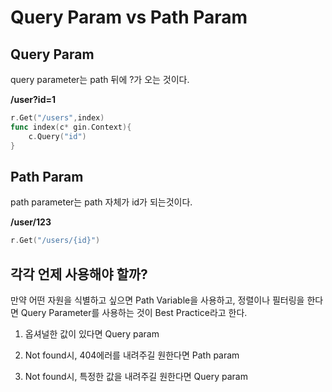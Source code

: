 # Query Param vs Path Param

## Query Param

query parameter는 path 뒤에 ?가 오는 것이다.

<b>/user?id=1</b>
```go
r.Get("/users",index)
func index(c* gin.Context){
    c.Query("id")
}

```

## Path Param
path parameter는 path 자체가 id가 되는것이다.

<b>/user/123</b>
```go
r.Get("/users/{id}")
```


## 각각 언제 사용해야 할까?
만약 어떤 자원을 식별하고 싶으면 Path Variable을 사용하고,
정렬이나 필터링을 한다면 Query Parameter를 사용하는 것이 Best Practice라고 한다. 
1. 옵셔널한 값이 있다면 Query param

2. Not found시, 404에러를 내려주길 원한다면 Path param

3. Not found시, 특정한 값을 내려주길 원한다면 Query param



